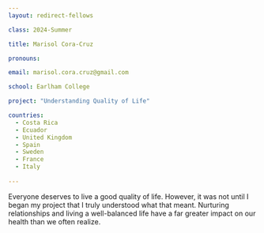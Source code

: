 ```yaml
---
layout: redirect-fellows

class: 2024-Summer

title: Marisol Cora-Cruz

pronouns: 

email: marisol.cora.cruz@gmail.com

school: Earlham College

project: "Understanding Quality of Life"

countries:
  - Costa Rica
  - Ecuador
  - United Kingdom 
  - Spain
  - Sweden
  - France
  - Italy
  
---
```


Everyone deserves to live a good quality of life. However, it was not until I began my project that I truly understood what that meant. Nurturing relationships and living a well-balanced life have a far greater impact on our health than we often realize.